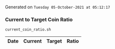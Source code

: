 Generated on `Tuesday 05-October-2021 at 05:12:17`

### Current to Target Coin Ratio
`current_coin_ratio.sh`

Date|Current|Target|Ratio
---|---|---|---
